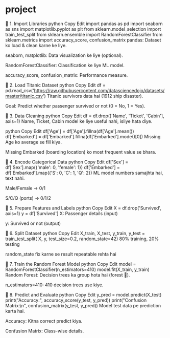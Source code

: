 # project
🔹 1. Import Libraries
python
Copy
Edit
import pandas as pd
import seaborn as sns
import matplotlib.pyplot as plt
from sklearn.model_selection import train_test_split
from sklearn.ensemble import RandomForestClassifier
from sklearn.metrics import accuracy_score, confusion_matrix
pandas: Dataset ko load & clean karne ke liye.

seaborn, matplotlib: Data visualization ke liye (optional).

RandomForestClassifier: Classification ke liye ML model.

accuracy_score, confusion_matrix: Performance measure.

🔹 2. Load Titanic Dataset
python
Copy
Edit
df = pd.read_csv('https://raw.githubusercontent.com/datasciencedojo/datasets/master/titanic.csv')
Titanic survivors data hai (1912 ship disaster).

Goal: Predict whether passenger survived or not (0 = No, 1 = Yes).

🔹 3. Data Cleaning
python
Copy
Edit
df = df.drop(['Name', 'Ticket', 'Cabin'], axis=1)
Name, Ticket, Cabin model ke liye useful nahi, isliye hata diye.

python
Copy
Edit
df['Age'] = df['Age'].fillna(df['Age'].mean())
df['Embarked'] = df['Embarked'].fillna(df['Embarked'].mode()[0])
Missing Age ko average se fill kiya.

Missing Embarked (boarding location) ko most frequent value se bhara.

🔹 4. Encode Categorical Data
python
Copy
Edit
df['Sex'] = df['Sex'].map({'male': 0, 'female': 1})
df['Embarked'] = df['Embarked'].map({'S': 0, 'C': 1, 'Q': 2})
ML model numbers samajhta hai, text nahi.

Male/Female → 0/1

S/C/Q (ports) → 0/1/2

🔹 5. Prepare Features and Labels
python
Copy
Edit
X = df.drop('Survived', axis=1)
y = df['Survived']
X: Passenger details (input)

y: Survived or not (output)

🔹 6. Split Dataset
python
Copy
Edit
X_train, X_test, y_train, y_test = train_test_split(
    X, y, test_size=0.2, random_state=42)
80% training, 20% testing

random_state fix karne se result repeatable rehta hai

🔹 7. Train the Random Forest Model
python
Copy
Edit
model = RandomForestClassifier(n_estimators=410)
model.fit(X_train, y_train)
Random Forest: Decision trees ka group hota hai (forest 🌳).

n_estimators=410: 410 decision trees use kiye.

🔹 8. Predict and Evaluate
python
Copy
Edit
y_pred = model.predict(X_test)
print("Accuracy:", accuracy_score(y_test, y_pred))
print("Confusion Matrix:\n", confusion_matrix(y_test, y_pred))
Model test data pe prediction karta hai.

Accuracy: Kitna correct predict kiya.

Confusion Matrix: Class-wise details.
